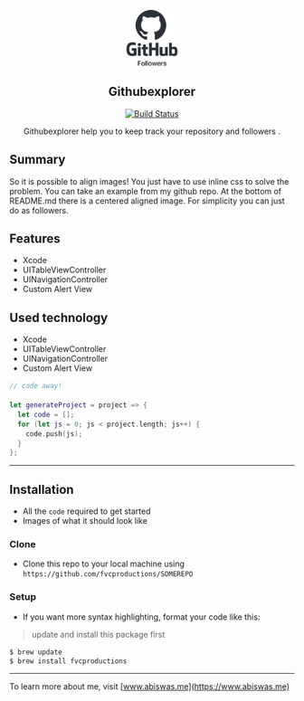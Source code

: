 
<p align = "center"> 
<img src="githubexplorer/Assets.xcassets/gh-logo.imageset/gh-logo@3x.png"  width ="100" height="100" >
</p>
<div align="center">
 <h2> Githubexplorer </h2>
</div>
<p align = "center"> 
<a href="https://github.com/amitbiswas1992/githubexplorer"><img src="https://travis-ci.com/slatedocs/slate.svg?branch=master" alt="Build Status"></a>
</p>

<p align="center">Githubexplorer help you to keep track your repository and followers .</p>
 

## Summary

So it is possible to align images! You just have to use inline css to solve the problem. You can take an example from my github repo. At the bottom of README.md there is a centered aligned image. For simplicity you can just do as followers.

## Features 

* Xcode 
* UITableViewController
* UINavigationController
* Custom Alert View


## Used technology 

* Xcode 
* UITableViewController
* UINavigationController
* Custom Alert View

```swift
// code away!

let generateProject = project => {
  let code = [];
  for (let js = 0; js < project.length; js++) {
    code.push(js);
  }
};
```

---

## Installation

- All the `code` required to get started
- Images of what it should look like

### Clone

- Clone this repo to your local machine using `https://github.com/fvcproductions/SOMEREPO`

### Setup

- If you want more syntax highlighting, format your code like this:

> update and install this package first

```shell
$ brew update
$ brew install fvcproductions
```

___

To learn more about me, visit [www.abiswas.me](https://www.abiswas.me) 
